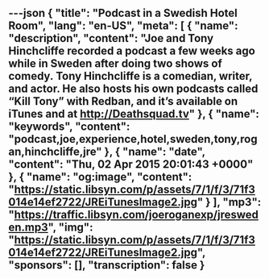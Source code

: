 ---json
{
  "title": "Podcast in a Swedish Hotel Room",
  "lang": "en-US",
  "meta": [
    {
      "name": "description",
      "content": "Joe and Tony Hinchcliffe recorded a podcast a few weeks ago while in Sweden after doing two shows of comedy. Tony Hinchcliffe is a comedian, writer, and actor. He also hosts his own podcasts called “Kill Tony” with Redban, and it’s available on iTunes and at http://Deathsquad.tv"
    },
    {
      "name": "keywords",
      "content": "podcast,joe,experience,hotel,sweden,tony,rogan,hinchcliffe,jre"
    },
    {
      "name": "date",
      "content": "Thu, 02 Apr 2015 20:01:43 +0000"
    },
    {
      "name": "og:image",
      "content": "https://static.libsyn.com/p/assets/7/1/f/3/71f3014e14ef2722/JREiTunesImage2.jpg"
    }
  ],
  "mp3": "https://traffic.libsyn.com/joeroganexp/jresweden.mp3",
  "img": "https://static.libsyn.com/p/assets/7/1/f/3/71f3014e14ef2722/JREiTunesImage2.jpg",
  "sponsors": [],
  "transcription": false
}
---
<episode-header />

<timemark seconds="0" />

<transcribe-call-to-action />

<episode-footer />